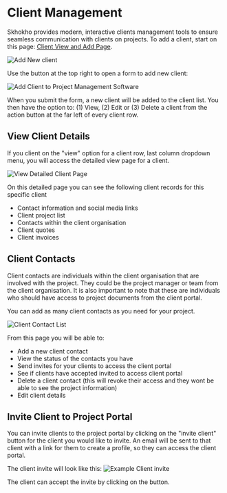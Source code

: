 # Client Management
Skhokho provides modern, interactive clients management tools to ensure seamless
communication with clients on projects. To add a client, start on this page:
[Client View and Add Page](https://skhokho.io/projects/clients/view).

![Add New client](/img/add_new_client_skhokho.png)

Use the button at the top right to open a form to add new client:

![Add Client to Project Management Software](/img/add_new_client_modal_form.png)

When you submit the form, a new client will be added to the client list. You then
have the option to: (1) View, (2) Edit or (3) Delete a client from the action button
at the far left of every client row.

## View Client Details
If you client on the "view" option for a client row, last column dropdown menu,
you will access the detailed view page for a client.

![View Detailed Client Page](/img/view_detailed_client_page.png)

On this detailed page you can see the following client records for this specific client
* Contact information and social media links
* Client project list
* Contacts within the client organisation
* Client quotes
* Client invoices

## Client Contacts

Client contacts are individuals within the client organisation that are involved with the
project. They could be the project manager or team from the client organisation. It is also
important to note that these are individuals who should have access to project documents from
the client portal.

You can add as many client contacts as you need for your project.

![Client Contact List](/img/client_view_contact_list.png)

From this page you will be able to:
* Add a new client contact
* View the status of the contacts you have
* Send invites for your clients to access the client portal
* See if clients have accepted invited to access client portal
* Delete a client contact (this will revoke their access and they wont be able to see the project information)
* Edit client details

## Invite Client to Project Portal
You can invite clients to the project portal by clicking on the "invite client" button for the client
you would like to invite.
An email will be sent to that client with a link for them to create a profile, so they can access the client portal.

The client invite will look like this:
![Example Client invite](/img/example_client_invite_email.png)

The client can accept the invite by clicking on the button. 
